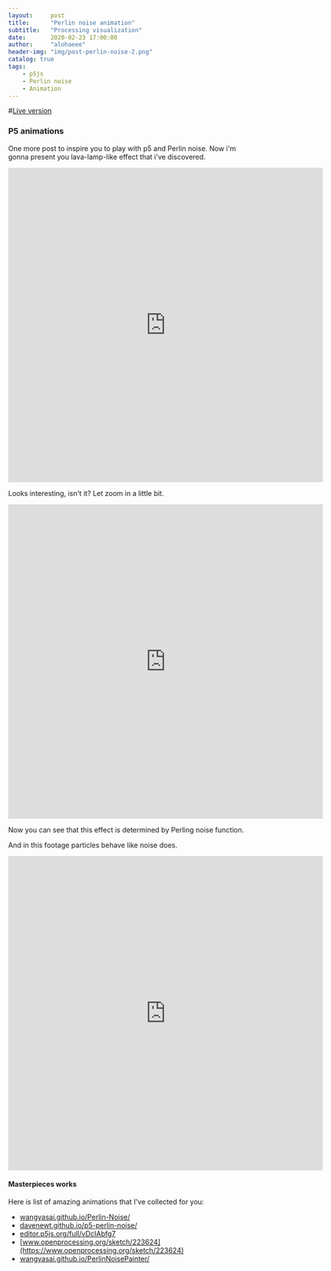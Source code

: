 ```yaml
---
layout:     post
title:      "Perlin noise animation"
subtitle:   "Processing visualization"
date:       2020-02-23 17:00:00
author:     "alohaeee"
header-img: "img/post-perlin-noise-2.png"
catalog: true
tags:
    - p5js
    - Perlin noise
    - Animation
---
```


#[Live version](https://alohaeee.github.io/code/lava-lamp-noise.html)

### P5 animations
One more post to inspire you to play with p5 and Perlin noise. Now i'm gonna present you lava-lamp-like effect that i've discovered.

<iframe src="https://player.vimeo.com/video/393112244" width="640" height="640" frameborder="0" allow="autoplay; fullscreen" allowfullscreen></iframe>

Looks interesting, isn't it? Let zoom in a little bit.

<iframe src="https://player.vimeo.com/video/393112180" width="640" height="640" frameborder="0" allow="autoplay; fullscreen" allowfullscreen></iframe>

Now you can see that this effect is determined by Perling noise function. 


And in this footage particles behave like noise does.
<iframe src="https://player.vimeo.com/video/393112384" width="640" height="640" frameborder="0" allow="autoplay; fullscreen" allowfullscreen></iframe>

#### Masterpieces works

Here is list of amazing animations that I've collected for you:

- [wangyasai.github.io/Perlin-Noise/](https://wangyasai.github.io/Perlin-Noise/)
- [davenewt.github.io/p5-perlin-noise/](https://davenewt.github.io/p5-perlin-noise/)
- [editor.p5js.org/full/vDcIAbfg7](https://editor.p5js.org/full/vDcIAbfg7)
- [www.openprocessing.org/sketch/223624](https://www.openprocessing.org/sketch/223624)
- [wangyasai.github.io/PerlinNoisePainter/](https://wangyasai.github.io/PerlinNoisePainter/)

